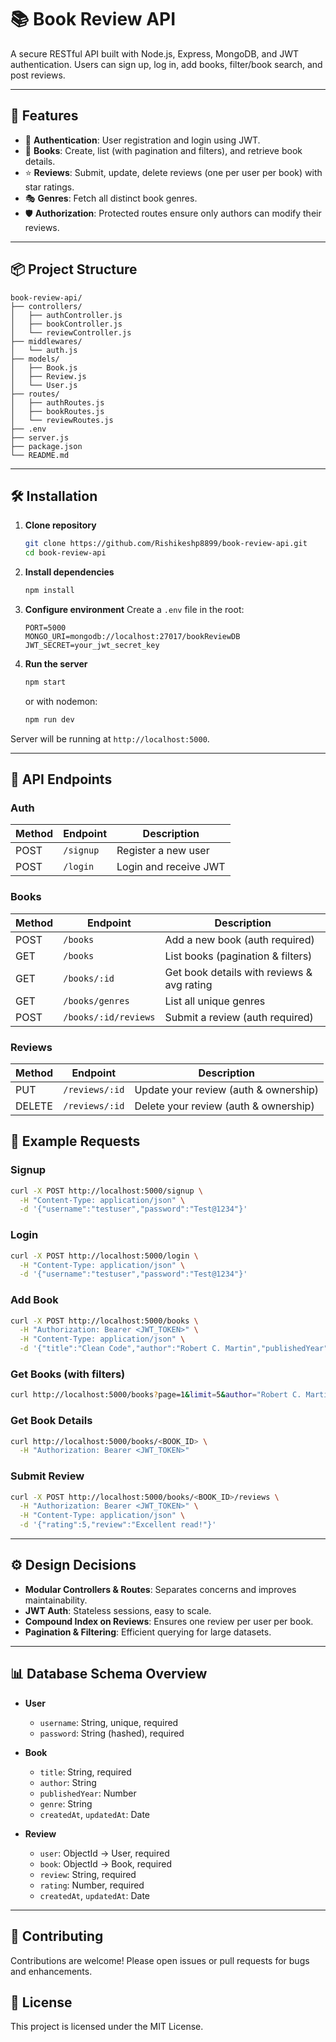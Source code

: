 # 📚 Book Review API

A secure RESTful API built with Node.js, Express, MongoDB, and JWT authentication. Users can sign up, log in, add books, filter/book search, and post reviews.

---

## 🚀 Features

* 🔐 **Authentication**: User registration and login using JWT.
* 📖 **Books**: Create, list (with pagination and filters), and retrieve book details.
* ⭐ **Reviews**: Submit, update, delete reviews (one per user per book) with star ratings.
* 🎭 **Genres**: Fetch all distinct book genres.
* 🛡️ **Authorization**: Protected routes ensure only authors can modify their reviews.

---

## 📦 Project Structure

```
book-review-api/
├── controllers/
│   ├── authController.js
│   ├── bookController.js
│   └── reviewController.js
├── middlewares/
│   └── auth.js
├── models/
│   ├── Book.js
│   ├── Review.js
│   └── User.js
├── routes/
│   ├── authRoutes.js
│   ├── bookRoutes.js
│   └── reviewRoutes.js
├── .env
├── server.js
├── package.json
└── README.md
```

---

## 🛠️ Installation

1. **Clone repository**

   ```bash
   git clone https://github.com/Rishikeshp8899/book-review-api.git
   cd book-review-api
   ```

2. **Install dependencies**

   ```bash
   npm install
   ```

3. **Configure environment**
   Create a `.env` file in the root:

   ```env
   PORT=5000
   MONGO_URI=mongodb://localhost:27017/bookReviewDB
   JWT_SECRET=your_jwt_secret_key
   ```

4. **Run the server**

   ```bash
   npm start
   ```

   or with nodemon:

   ```bash
   npm run dev
   ```

Server will be running at `http://localhost:5000`.

---

## 🔗 API Endpoints

### Auth

| Method | Endpoint  | Description           |
| ------ | --------- | --------------------- |
| POST   | `/signup` | Register a new user   |
| POST   | `/login`  | Login and receive JWT |

### Books

| Method | Endpoint             | Description                                |
| ------ | -------------------- | ------------------------------------------ |
| POST   | `/books`             | Add a new book (auth required)             |
| GET    | `/books`             | List books (pagination & filters)          |
| GET    | `/books/:id`         | Get book details with reviews & avg rating |
| GET    | `/books/genres`      | List all unique genres                     |
| POST   | `/books/:id/reviews` | Submit a review (auth required)            |

### Reviews

| Method | Endpoint       | Description                           |
| ------ | -------------- | ------------------------------------- |
| PUT    | `/reviews/:id` | Update your review (auth & ownership) |
| DELETE | `/reviews/:id` | Delete your review (auth & ownership) |

## 📖 Example Requests

### Signup

```bash
curl -X POST http://localhost:5000/signup \
  -H "Content-Type: application/json" \
  -d '{"username":"testuser","password":"Test@1234"}'
```

### Login

```bash
curl -X POST http://localhost:5000/login \
  -H "Content-Type: application/json" \
  -d '{"username":"testuser","password":"Test@1234"}'
```

### Add Book

```bash
curl -X POST http://localhost:5000/books \
  -H "Authorization: Bearer <JWT_TOKEN>" \
  -H "Content-Type: application/json" \
  -d '{"title":"Clean Code","author":"Robert C. Martin","publishedYear":2008,"genre":"Software Engineering"}'
```

### Get Books (with filters)

```bash
curl http://localhost:5000/books?page=1&limit=5&author="Robert C. Martin"
```

### Get Book Details

```bash
curl http://localhost:5000/books/<BOOK_ID> \
  -H "Authorization: Bearer <JWT_TOKEN>"
```

### Submit Review

```bash
curl -X POST http://localhost:5000/books/<BOOK_ID>/reviews \
  -H "Authorization: Bearer <JWT_TOKEN>" \
  -H "Content-Type: application/json" \
  -d '{"rating":5,"review":"Excellent read!"}'
```

---

## ⚙️ Design Decisions

* **Modular Controllers & Routes**: Separates concerns and improves maintainability.
* **JWT Auth**: Stateless sessions, easy to scale.
* **Compound Index on Reviews**: Ensures one review per user per book.
* **Pagination & Filtering**: Efficient querying for large datasets.

---

## 📊 Database Schema Overview

* **User**

  * `username`: String, unique, required
  * `password`: String (hashed), required

* **Book**

  * `title`: String, required
  * `author`: String
  * `publishedYear`: Number
  * `genre`: String
  * `createdAt`, `updatedAt`: Date

* **Review**

  * `user`: ObjectId → User, required
  * `book`: ObjectId → Book, required
  * `review`: String, required
  * `rating`: Number, required
  * `createdAt`, `updatedAt`: Date

---

## 🤝 Contributing

Contributions are welcome! Please open issues or pull requests for bugs and enhancements.

## 📄 License

This project is licensed under the MIT License.
